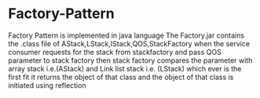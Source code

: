 # Factory-Pattern
Factory Pattern is implemented in java language
The Factory.jar contains the .class file of AStack,LStack,IStack,QOS,StackFactory
when the service consumer requests for the stack from stackfactory and pass QOS parameter to stack factory then stack factory compares the parameter with array stack i.e.(AStack) and Link list stack i.e. (LStack) which ever is the first fit it returns the object of that class and the object of that class is initiated using reflection 
